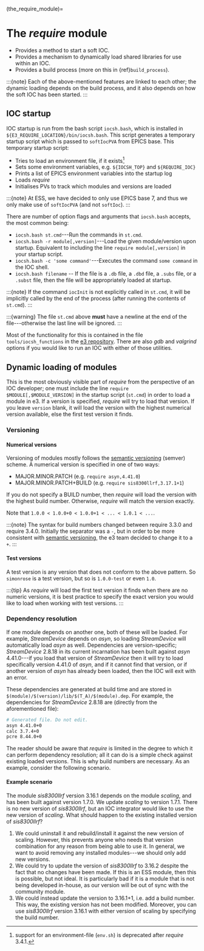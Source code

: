 (the_require_module)=

# The *require* module

* Provides a method to start a soft IOC.
* Provides a mechanism to dynamically load shared libraries for use within an
  IOC.
* Provides a build process (more on this in {ref}`build_process`).

:::{note}
Each of the above-mentioned features are linked to each other; the dynamic
loading depends on the build process, and it also depends on how the soft IOC
has been started.
:::

## IOC startup

IOC startup is run from the bash script `iocsh.bash`, which is installed in
`${E3_REQUIRE_LOCATION}/bin/iocsh.bash`. This script generates a temporary
startup script which is passed to `softIocPVA` from EPICS base. This temporary
startup script:

* Tries to load an environment file, if it exists[^envsh]
* Sets some environment variables, e.g. `${IOCSH_TOP}` and `${REQUIRE_IOC}`
* Prints a list of EPICS environment variables into the startup log
* Loads *require*
* Initialises PVs to track which modules and versions are loaded

:::{note}
At ESS, we have decided to only use EPICS base 7, and thus we only make use of
`softIocPVA` (and not `softIoc`).
:::

There are number of option flags and arguments that `iocsh.bash` accepts, the
most common being: <!-- TODO: rewrite all of this and fixme -->

* `iocsh.bash st.cmd`---Run the commands in `st.cmd`.
* `iocsh.bash -r module[,version]`---Load the given module/version upon startup.
  Equivalent to including the line `require module[,version]` in your startup
  script.
* `iocsh.bash -c 'some command'`---Executes the command `some command` in the
  IOC shell.
* `iocsh.bash filename` -- If the file is a `.db` file, a `.dbd` file, a `.subs`
  file, or a `.subst` file, then the file will be appropriately loaded at
  startup.

:::{note}
If the command `iocInit` is not explicitly called in `st.cmd`, it will be
implicitly called by the end of the process (after running the contents of
`st.cmd`).
:::

:::{warning}
The file `st.cmd` above **must** have a newline at the end of the
file---otherwise the last line will be ignored.
:::

Most of the functionality for this is contained in the file
`tools/iocsh_functions` in the [e3 repository](https://gitlab.esss.lu.se/e3/e3).
There are also *gdb* and *valgrind* options if you would like to run an IOC with
either of those utilities.

## Dynamic loading of modules

This is the most obviously visible part of *require* from the perspective of an
IOC developer; one must include the line `require $MODULE[,$MODULE_VERSION]` in
the startup script (`st.cmd`) in order to load a module in e3. If a version is
specified, *require* will try to load that version. If you leave `version`
blank, it will load the version with the highest numerical version available,
else the first test version it finds.

### Versioning

#### Numerical versions

Versioning of modules mostly follows the [semantic
versioning](https://semver.org/) (semver) scheme. A numerical version is
specified in one of two ways:

* MAJOR.MINOR.PATCH (e.g. `require asyn,4.41.0`)
* MAJOR.MINOR.PATCH+BUILD (e.g. `require sis8300llrf,3.17.1+1`)

If you do not specify a BUILD number, then *require* will load the version with
the highest build number. Otherwise, *require* will match the version exactly.

Note that `1.0.0 < 1.0.0+0 < 1.0.0+1 < ... < 1.0.1 < ...`.

:::{note}
The syntax for build numbers changed between require 3.3.0 and require 3.4.0.
Initially the separator was a `-`, but in order to be more consistent with
[semantic versioning](https://semver.org/), the e3 team decided to change it to
a `+`.
:::

#### Test versions

A test version is any version that does not conform to the above pattern. So
`simonrose` is a test version, but so is `1.0.0-test` or even `1.0`.

:::{tip}
As *require* will load the first test version it finds when there are no numeric
versions, it is best practice to specify the exact version you would like to
load when working with test versions.
:::

### Dependency resolution

If one module depends on another one, both of these will be loaded. For example,
*StreamDevice* depends on *asyn*, so loading *StreamDevice* will automatically
load *asyn* as well. Dependencies are version-specific; *StreamDevice* 2.8.18 in
its current incarnation has been built against *asyn* 4.41.0---if you load that
version of *StreamDevice* then it will try to load specifically version 4.41.0
of *asyn*, and if it cannot find that version, or if another version of *asyn*
has already been loaded, then the IOC will exit with an error.

These dependencies are generated at build time and are stored in
`$(module)/$(version)/lib/$(T_A)/$(module).dep`. For example, the dependencies
for *StreamDevice* 2.8.18 are (directly from the aforementioned file):

```bash
# Generated file. Do not edit.
asyn 4.41.0+0
calc 3.7.4+0
pcre 8.44.0+0
```

The reader should be aware that *require* is limited in the degree to which it
can perform dependency resolution; all it can do is a simple check against
existing loaded versions. This is why build numbers are necessary. As an
example, consider the following scenario.

#### Example scenario

The module *sis8300llrf* version 3.16.1 depends on the module *scaling*, and has
been built against version 1.7.0. We update *scaling* to version 1.7.1. There is
no new version of *sis8300llrf*, but an IOC integrator would like to use the new
version of *scaling*. What should happen to the existing installed version of
*sis8300llrf*?

1. We could uninstall it and rebuild/install it against the new version of
   scaling. However, this prevents anyone who needs that version combination for
   any reason from being able to use it. In general, we want to avoid removing
   any installed modules---we should only add new versions.
2. We could try to update the version of *sis8300llrf* to 3.16.2 despite the
   fact that no changes have been made. If this is an ESS module, then this is
   possible, but not ideal. It is particularly bad if it is a module that is not
   being developed in-house, as our version will be out of sync with the
   community module.
3. We could instead update the version to 3.16.1+1, i.e. add a build number.
   This way, the existing version has not been modified. Moreover, you can use
   *sis8300llrf* version 3.16.1 with either version of scaling by specifying the
   build number.

[^envsh]: support for an environment-file (`env.sh`) is deprecated after
  *require* 3.4.1.
